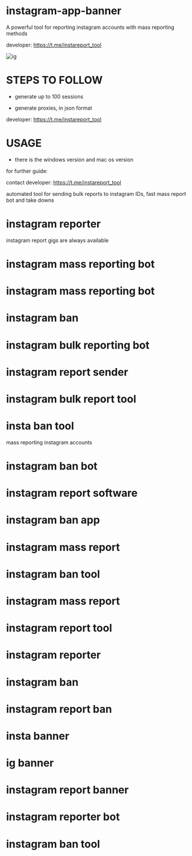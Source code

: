 # instagram-app-banner

A powerful tool for reporting instagram accounts with mass reporting methods

developer: https://t.me/instareport_tool

![ig](https://github.com/user-attachments/assets/61f35f12-e892-429f-9fb7-d5138defa0f2)


# STEPS TO FOLLOW
- generate up to 100 sessions

- generate proxies, in json format
  
developer: https://t.me/instareport_tool

# USAGE
- there is the windows version and mac os version

for further guide:

contact developer: https://t.me/instareport_tool

automated tool for sending bulk reports to instagram IDs, fast mass report bot and take downs

# instagram reporter
instagram report gigs are always available
# instagram mass reporting bot
# instagram mass reporting bot
# instagram ban
# instagram bulk reporting bot
# instagram report sender
# instagram bulk report tool
# insta ban tool
mass reporting instagram accounts
# instagram ban bot
# instagram report software
# instagram ban app
# instagram mass report
# instagram ban tool
# instagram mass report
# instagram report tool
# instagram reporter
# instagram ban
# instagram report ban
# insta banner
# ig banner
# instagram report banner
# instagram reporter bot
# instagram ban tool
